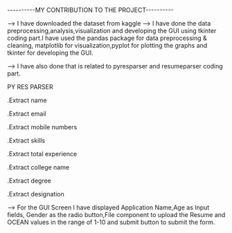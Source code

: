 ----------MY CONTRIBUTION TO THE PROJECT----------

--> I have downloaded the dataset from kaggle
--> I have done the data preprocessing,analysis,visualization and developing the GUI using tkinter coding part.I have used the pandas package for data preprocessing & cleaning, matplotlib for visualization,pyplot for plotting the graphs and tkinter for developing the GUI.

--> I have also done that is related to pyresparser and resumeparser coding part.

PY RES PARSER

.Extract name

.Extract email

.Extract mobile numbers

.Extract skills

.Extract total experience

.Extract college name

.Extract degree

.Extract designation

--> For the GUI Screen I have displayed Application Name,Age as Input fields, Gender as the radio button,File component to upload the Resume and OCEAN values in the range of 1-10 and submit button to submit the form.